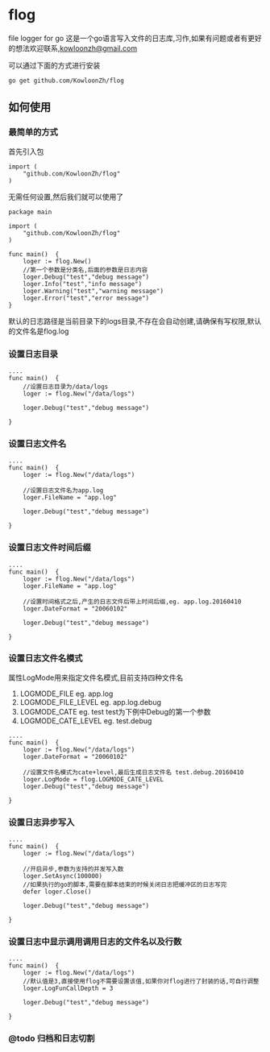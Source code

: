 # flog
file logger for go
这是一个go语言写入文件的日志库,习作,如果有问题或者有更好的想法欢迎联系,kowloonzh@gmail.com

可以通过下面的方式进行安装

```go get github.com/KowloonZh/flog```


## 如何使用

### 最简单的方式

首先引入包

```
import (
	"github.com/KowloonZh/flog"
)
```

无需任何设置,然后我们就可以使用了

```
package main

import (
	"github.com/KowloonZh/flog"
)

func main()  {
	loger := flog.New()
	//第一个参数是分类名,后面的参数是日志内容
	loger.Debug("test","debug message")
	loger.Info("test","info message")
	loger.Warning("test","warning message")
	loger.Error("test","error message")
}
```

默认的日志路径是当前目录下的logs目录,不存在会自动创建,请确保有写权限,默认的文件名是flog.log


### 设置日志目录
```
....
func main()  {
    //设置日志目录为/data/logs
	loger := flog.New("/data/logs")

	loger.Debug("test","debug message")

}
```


### 设置日志文件名
```
....
func main()  {
	loger := flog.New("/data/logs")

	//设置日志文件名为app.log
    loger.FileName = "app.log"

	loger.Debug("test","debug message")

}
```

### 设置日志文件时间后缀
```
....
func main()  {
	loger := flog.New("/data/logs")
    loger.FileName = "app.log"

    //设置时间格式之后,产生的日志文件后带上时间后缀,eg. app.log.20160410
    loger.DateFormat = "20060102"

	loger.Debug("test","debug message")

}
```

### 设置日志文件名模式
属性LogMode用来指定文件名模式,目前支持四种文件名
1. LOGMODE_FILE eg. app.log
2. LOGMODE_FILE_LEVEL eg. app.log.debug
3. LOGMODE_CATE eg. test test为下例中Debug的第一个参数
4. LOGMODE_CATE_LEVEL eg. test.debug

```
....
func main()  {
	loger := flog.New("/data/logs")
    loger.DateFormat = "20060102"

    //设置文件名模式为cate+level,最后生成日志文件名 test.debug.20160410
    loger.LogMode = flog.LOGMODE_CATE_LEVEL
	loger.Debug("test","debug message")

}
```

### 设置日志异步写入


```
....
func main()  {
	loger := flog.New("/data/logs")

	//开启异步,参数为支持的并发写入数
	loger.SetAsync(100000)
	//如果执行的go的脚本,需要在脚本结束的时候关闭日志把缓冲区的日志写完
	defer loger.Close()

	loger.Debug("test","debug message")

}
```

### 设置日志中显示调用调用日志的文件名以及行数


```
....
func main()  {
	loger := flog.New("/data/logs")
    //默认值是3,直接使用flog不需要设置该值,如果你对flog进行了封装的话,可自行调整
    loger.LogFunCallDepth = 3

	loger.Debug("test","debug message")

}
```

### @todo 归档和日志切割